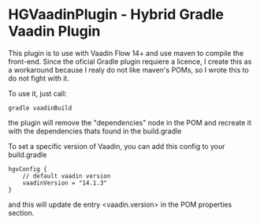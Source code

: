 # HGVaadinPlugin - Hybrid Gradle Vaadin Plugin

This plugin is to use with Vaadin Flow 14+ and use maven to compile the front-end.
Since the oficial Gradle plugin requiere a licence, I create this as a workaround because I realy do not like maven's POMs, so I wrote this to do not fight with it.

To use it, just call:

```
gradle vaadinBuild
```

the plugin will remove the "dependencies" node in the POM and recreate it with the dependencies thats found in the build.gradle

To set a specific version of Vaadin, you can add this config to your build.gradle

```
hgvConfig {
    // default vaadin version
    vaadinVersion = "14.1.3"
}
```

and this will update de entry <vaadin.version> in the POM properties section.

